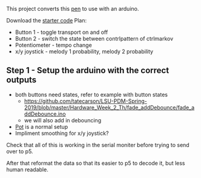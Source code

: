   This project converts this [pen](https://codepen.io/lsuddem/pen/QodXJm) to use with an arduino. 

Download the [starter code](https://minhaskamal.github.io/DownGit/#/home?url=https://github.com/tatecarson/LSU-PDM-Spring-2019/tree/master/FinalProjectExample-Tate-starter)
Plan: 
* Button 1 - toggle transport on and off
* Button 2 - switch the state between contrlpattern of ctrlmarkov
* Potentiometer - tempo change
* x/y joystick - melody 1 probability, melody 2 probability 

## Step 1 - Setup the arduino with the correct outputs
* both buttons need states, refer to example with button states
  * https://github.com/tatecarson/LSU-PDM-Spring-2019/blob/master/Hardware_Week_2_Th/fade_addDebounce/fade_addDebounce.ino
  * we will also add in debouncing 
* [Pot](https://www.arduino.cc/en/Tutorial/Potentiometer) is a normal setup
* Impliment smoothing for x/y joystick? 

Check that all of this is working in the serial moniter before trying to send over to p5. 

After that reformat the data so that its easier to p5 to decode it, but less human readable. 